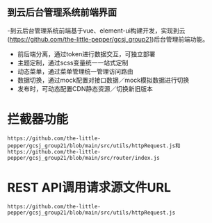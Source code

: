 ## 到云后台管理系统前端界面
-到云后台管理系统前端基于vue、element-ui构建开发，实现到云(https://github.com/the-little-pepper/gcsj_group21)后台管理前端功能。
- 前后端分离，通过token进行数据交互，可独立部署
- 主题定制，通过scss变量统一一站式定制
- 动态菜单，通过菜单管理统一管理访问路由
- 数据切换，通过mock配置对接口数据／mock模拟数据进行切换
- 发布时，可动态配置CDN静态资源／切换新旧版本

# 拦截器功能
    https://github.com/the-little-pepper/gcsj_group21/blob/main/src/utils/httpRequest.js和https://github.com/the-little-pepper/gcsj_group21/blob/main/src/router/index.js
# REST API调用请求源文件URL
    https://github.com/the-little-pepper/gcsj_group21/blob/main/src/utils/httpRequest.js